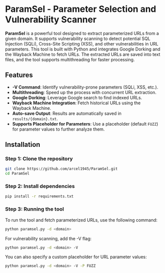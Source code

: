 # ParamSel - Parameter Selection and Vulnerability Scanner

**ParamSel** is a powerful tool designed to extract parameterized URLs from a given domain. It supports vulnerability scanning to detect potential SQL Injection (SQLi), Cross-Site Scripting (XSS), and other vulnerabilities in URL parameters. This tool is built with Python and integrates Google Dorking and the Wayback Machine to fetch URLs. The extracted URLs are saved into text files, and the tool supports multithreading for faster processing.

## Features

- **-V Command**: Identify vulnerability-prone parameters (SQLi, XSS, etc.).
- **Multithreading**: Speed up the process with concurrent URL extraction.
- **Google Dorking**: Leverage Google search to find indexed URLs.
- **Wayback Machine Integration**: Fetch historical URLs using the Wayback Machine.
- **Auto-save Output**: Results are automatically saved in `results/{domain}.txt`.
- **Supports Placeholder for Parameters**: Use a placeholder (default `FUZZ`) for parameter values to further analyze them.

## Installation

### Step 1: Clone the repository

```bash
git clone https://github.com/arcel1945/ParamSel.git
cd ParamSel
```

### Step 2: Install dependencies
```bash
pip install -r requirements.txt
```
### Step 3: Running the tool

To run the tool and fetch parameterized URLs, use the following command:
```bash
python paramsel.py -d <domain>
```
For vulnerability scanning, add the -V flag:
```bash
python paramsel.py -d <domain> -V
```
You can also specify a custom placeholder for URL parameter values:
```bash
python paramsel.py -d <domain> -V -P FUZZ
```
